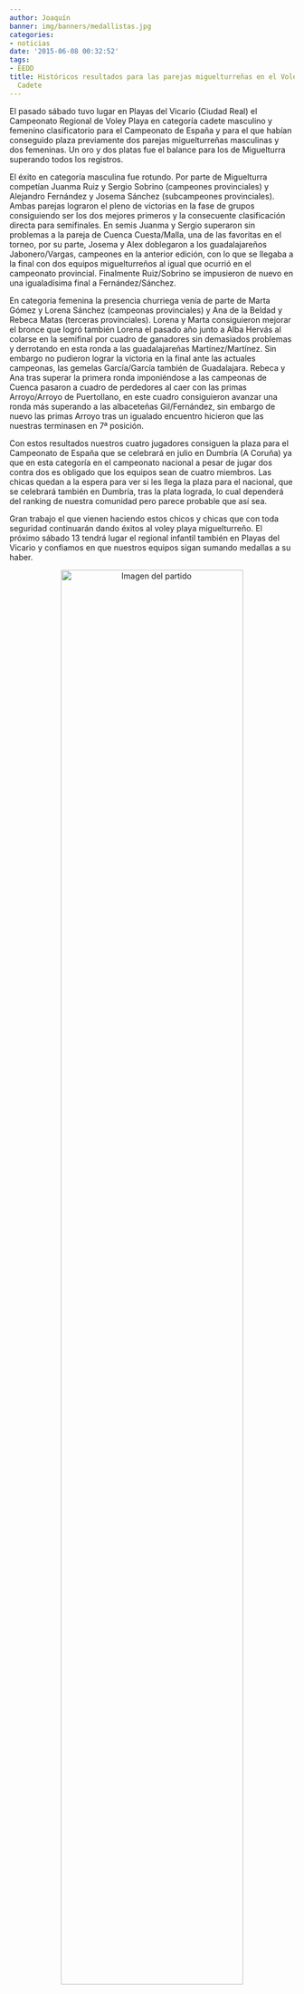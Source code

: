 ```yaml
---
author: Joaquín
banner: img/banners/medallistas.jpg
categories:
- noticias
date: '2015-06-08 00:32:52'
tags:
- EEDD
title: Históricos resultados para las parejas miguelturreñas en el Voley Playa Regional
  Cadete
---
```


El pasado sábado tuvo lugar en Playas del Vicario (Ciudad Real) el Campeonato Regional de Voley Playa en categoría cadete masculino y femenino clasificatorio para el Campeonato de España y para el que habían conseguido plaza previamente dos parejas miguelturreñas masculinas y dos femeninas. Un oro y dos platas fue el balance para los de Miguelturra superando todos los registros.

El éxito en categoría masculina fue rotundo. Por parte de Miguelturra competían Juanma Ruiz y Sergio Sobrino (campeones provinciales) y Alejandro Fernández y Josema Sánchez (subcampeones provinciales). Ambas parejas lograron el pleno de victorias en la fase de grupos consiguiendo ser los dos mejores primeros y la consecuente clasificación directa para semifinales. En semis Juanma y Sergio superaron sin problemas a la pareja de Cuenca Cuesta/Malla, una de las favoritas en el torneo, por su parte, Josema y Alex doblegaron a los guadalajareños Jabonero/Vargas, campeones en la anterior edición, con lo que se llegaba a la final con dos equipos miguelturreños al igual que ocurrió en el campeonato provincial. Finalmente Ruiz/Sobrino se impusieron de nuevo en una igualadísima final a Fernández/Sánchez. 

En categoría femenina la presencia churriega venía de parte de Marta Gómez y Lorena Sánchez (campeonas provinciales) y Ana de la Beldad y Rebeca Matas (terceras provinciales). Lorena y Marta consiguieron mejorar el bronce que logró también Lorena el pasado año junto a Alba Hervás al colarse en la semifinal por cuadro de ganadores sin demasiados problemas y derrotando en esta ronda a las guadalajareñas Martínez/Martínez. Sin embargo no pudieron lograr la victoria en la final ante las actuales campeonas, las gemelas García/García también de Guadalajara. Rebeca y Ana tras superar la primera ronda imponiéndose a las campeonas de Cuenca pasaron a cuadro de perdedores al caer con las primas Arroyo/Arroyo de Puertollano, en este cuadro consiguieron avanzar una ronda más superando a las albaceteñas Gil/Fernández, sin embargo de nuevo las primas Arroyo tras un igualado encuentro hicieron que las nuestras terminasen en 7ª posición.

Con estos resultados nuestros cuatro jugadores consiguen la plaza para el Campeonato de España que se celebrará en julio en Dumbría (A Coruña) ya que en esta categoría en el campeonato nacional a pesar de jugar dos contra dos es obligado que los equipos sean de cuatro miembros. Las chicas quedan a la espera para ver si les llega la plaza para el nacional, que se celebrará también en Dumbría, tras la plata lograda, lo cual dependerá del ranking de nuestra comunidad pero parece probable que así sea.

Gran trabajo el que vienen haciendo estos chicos y chicas que con toda seguridad continuarán dando éxitos al voley playa miguelturreño. El próximo sábado 13 tendrá lugar el regional infantil también en Playas del Vicario y confiamos en que nuestros equipos sigan sumando medallas a su haber.

<center>
<a target="_new" href="http://www.advmiguelturra.org/img/banners/medallistas.jpg"> 
<img alt="Imagen del partido" width="80%" align="center" src="http://www.advmiguelturra.org/img/banners/medallistas.jpg"/> </a> </center>




